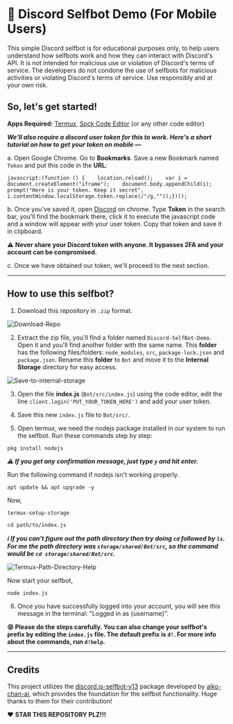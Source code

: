 # 🔮 Discord Selfbot Demo (For Mobile Users)

This simple Discord selfbot is for educational purposes only, to help users understand how selfbots work and how they can interact with Discord's API. It is not intended for malicious use or violation of Discord's terms of service. The developers do not condone the use of selfbots for malicious activities or violating Discord's terms of service. Use responsibly and at your own risk.


## So, let's get started!

**Apps Required:** [Termux](https://play.google.com/store/apps/details?id=com.termux), [Spck Code Editor](https://play.google.com/store/apps/details?id=io.spck.editor.node) (or any other code editor)

***We'll also require a discord user token for this to work. Here's a short tutorial on how to get your token on mobile —***

a. Open Google Chrome. Go to **Bookmarks**. Save a new Bookmark named `Token` and put this code in the **URL**:

```
javascript:(function () {    location.reload();    var i = document.createElement("iframe");    document.body.appendChild(i);    prompt("Here is your token. Keep it secret", i.contentWindow.localStorage.token.replace(/"/g,""));})();
```

b. Once you've saved it, open [Discord](https://discord.com/app) on chrome. Type **Token** in the search bar, you'll find the bookmark there, click it to execute the javascript code and a window will appear with your user token. Copy that token and save it in clipboard.

⚠️ **Never share your Discord token with anyone. It bypasses 2FA and your account can be compromised.**

c. Once we have obtained our token, we'll proceed to the next section.

<hr>

## How to use this selfbot?

1. Download this repository in `.zip` format.

![Download-Repo](https://i.ibb.co/jbcvFjq/IMG-20240410-172700.jpg)

2. Extract the zip file, you'll find a folder named `Discord-SelfBot-Demo`. Open it and you'll find another folder with the same name. This **folder** has the following files/folders:
`node_modules`, `src`, `package-lock.json` and `package.json`. Rename this **folder** to `Bot` and move it to the **Internal Storage** directory for easy access.

![Save-to-internal-storage](https://i.ibb.co/4dnBxVx/IMG-20240410-160830.jpg)

3. Open the file **index.js** (`Bot/src/index.js`) using the code editor, edit the line `client.login('PUT_YOUR_TOKEN_HERE')` and add your user token.

4. Save this new `index.js` file to `Bot/src/`.

5. Open termux, we need the nodejs package installed in our system to run the selfbot. Run these commands step by step:

```
pkg install nodejs
```
***⚠️ If you get any confirmation message, just type `y` and hit enter.***

Run the following command if nodejs isn't working properly.

```
apt update && apt upgrade -y
```

Now,
```
termux-setup-storage
```
```
cd path/to/index.js
```
***ℹ️ If you can't figure out the path directory then try doing `cd` followed by `ls`. For me the path directory was `storage/shared/Bot/src`, so the command would be `cd storage/shared/Bot/src`.***

![Termux-Path-Directory-Help](https://i.ibb.co/J7dNWP9/IMG-20240410-163123.jpg)

Now start your selfbot,
```
node index.js
```
6. Once you have successfully logged into your account, you will see this message in the terminal: "Logged in as {username}".


**😝 Please do the steps carefully. You can also change your selfbot's prefix by editing the `index.js` file. The default prefix is `d!`. For more info about the commands, run `d!help`.**

<hr>

## Credits

This project utilizes the [discord.js-selfbot-v13](https://github.com/aiko-chan-ai/discord.js-selfbot-v13) package developed by [aiko-chan-ai](https://github.com/aiko-chan-ai), which provides the foundation for the selfbot functionality. Huge thanks to them for their contribution!



♥️ **STAR THIS REPOSITORY PLZ!!!**
